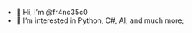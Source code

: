 - 👋 Hi, I’m @fr4nc35c0
- 👀 I’m interested in Python, C#, AI, and much more;
<!---
fr4nc35c0/fr4nc35c0 is a ✨ special ✨ repository because its `README.md` (this file) appears on your GitHub profile.
You can click the Preview link to take a look at your changes.
--->
